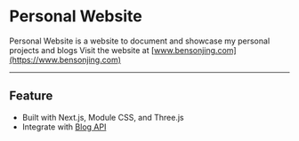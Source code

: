 # Personal Website

Personal Website is a website to document and showcase my personal projects and blogs
Visit the website at [www.bensonjing.com](https://www.bensonjing.com)

---

## Feature

- Built with Next.js, Module CSS, and Three.js
- Integrate with [Blog API](https://github.com/bensonjing/blog-api)
